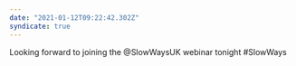 ```yaml
---
date: "2021-01-12T09:22:42.302Z"
syndicate: true
---
```


Looking forward to joining the @SlowWaysUK webinar tonight #SlowWays